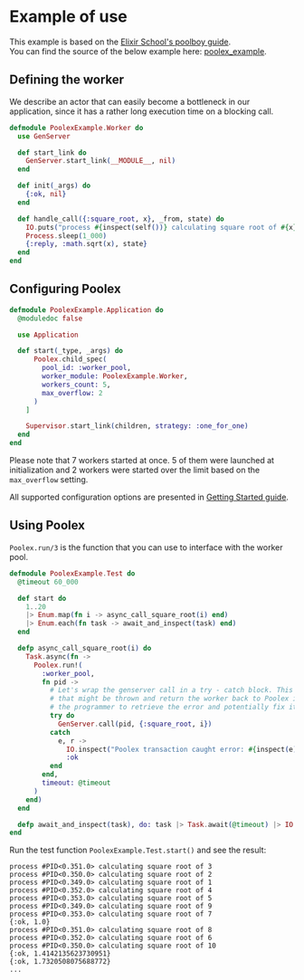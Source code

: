# Example of use

This example is based on the [Elixir School's poolboy guide](https://elixirschool.com/en/lessons/misc/poolboy).  
You can find the source of the below example here: [poolex_example](https://github.com/general-CbIC/poolex/tree/develop/examples/poolex_example).

## Defining the worker

We describe an actor that can easily become a bottleneck in our application, since it has a rather long execution time on a blocking call.

```elixir
defmodule PoolexExample.Worker do
  use GenServer

  def start_link do
    GenServer.start_link(__MODULE__, nil)
  end

  def init(_args) do
    {:ok, nil}
  end

  def handle_call({:square_root, x}, _from, state) do
    IO.puts("process #{inspect(self())} calculating square root of #{x}")
    Process.sleep(1_000)
    {:reply, :math.sqrt(x), state}
  end
end
```

## Configuring Poolex

```elixir
defmodule PoolexExample.Application do
  @moduledoc false

  use Application

  def start(_type, _args) do
      Poolex.child_spec(
        pool_id: :worker_pool,
        worker_module: PoolexExample.Worker,
        workers_count: 5,
        max_overflow: 2
      )
    ]

    Supervisor.start_link(children, strategy: :one_for_one)
  end
end
```

Please note that 7 workers started at once. 5 of them were launched at initialization and 2 workers were started over the limit based on the `max_overflow` setting.

All supported configuration options are presented in [Getting Started guide](getting-started.md#poolex-configuration-options).

## Using Poolex

`Poolex.run/3` is the function that you can use to interface with the worker pool.

```elixir
defmodule PoolexExample.Test do
  @timeout 60_000

  def start do
    1..20
    |> Enum.map(fn i -> async_call_square_root(i) end)
    |> Enum.each(fn task -> await_and_inspect(task) end)
  end

  defp async_call_square_root(i) do
    Task.async(fn ->
      Poolex.run!(
        :worker_pool,
        fn pid ->
          # Let's wrap the genserver call in a try - catch block. This allows us to trap any exceptions
          # that might be thrown and return the worker back to Poolex in a clean manner. It also allows
          # the programmer to retrieve the error and potentially fix it.
          try do
            GenServer.call(pid, {:square_root, i})
          catch
            e, r ->
              IO.inspect("Poolex transaction caught error: #{inspect(e)}, #{inspect(r)}")
              :ok
          end
        end,
        timeout: @timeout
      )
    end)
  end

  defp await_and_inspect(task), do: task |> Task.await(@timeout) |> IO.inspect()
end
```

Run the test function `PoolexExample.Test.start()` and see the result:

```text
process #PID<0.351.0> calculating square root of 3
process #PID<0.350.0> calculating square root of 2
process #PID<0.349.0> calculating square root of 1
process #PID<0.352.0> calculating square root of 4
process #PID<0.353.0> calculating square root of 5
process #PID<0.349.0> calculating square root of 9
process #PID<0.353.0> calculating square root of 7
{:ok, 1.0}
process #PID<0.351.0> calculating square root of 8
process #PID<0.352.0> calculating square root of 6
process #PID<0.350.0> calculating square root of 10
{:ok, 1.4142135623730951}
{:ok, 1.7320508075688772}
...
```

